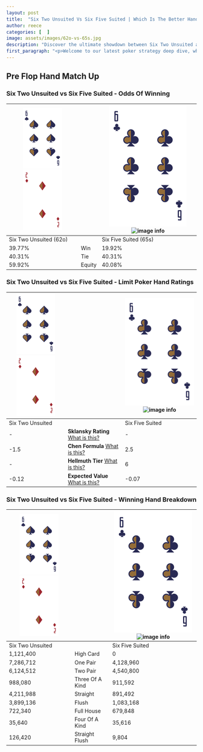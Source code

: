 ```yaml
---
layout: post
title:  "Six Two Unsuited Vs Six Five Suited | Which Is The Better Hand In Poker? A Complete Guide"
author: reece
categories: [  ]
image: assets/images/62o-vs-65s.jpg
description: "Discover the ultimate showdown between Six Two Unsuited and Six Five Suited in poker! Uncover the odds, strategies, and scenarios where one hand triumphs over the other. Get ready to up your poker game with this thrilling analysis."
first_paragraph: "<p>Welcome to our latest poker strategy deep dive, where we're pitting two distinct hands against each other in a high-stakes showdown: Six Two Unsuited vs Six Five Suited.</p><p>In the dynamic world of poker, every decision counts, and knowing which hand holds the upper hand is key to your success at the table.</p><p>In this article, we'll dissect these two hands, explore the scenarios where one dominates the other, and equip you with the knowledge to make strategic choices that can tip the odds in your favor.</p><p>Get ready to unravel the intriguing dynamics of these poker hands and elevate your game to new heights.</p>"
---
```




[comment]: # (sp0)

## Pre Flop Hand Match Up

<div class="table hand-ratings" markdown="1"> 



### Six Two Unsuited vs Six Five Suited - Odds Of Winning


    
| ![image info](assets/images/hand1/6.png) ![image info](assets/images/hand1/2o.png) |  | ![image info](assets/images/hand2/6.png) ![image info](assets/images/hand2/5s.png) |
| -------- | -------- | -------- |
| Six Two Unsuited (62o) |  | Six Five Suited (65s) |
| 39.77% | Win | 19.92% |
| 40.31% | Tie | 40.31% |
| 59.92% | Equity | 40.08% |




[comment]: # (sp1)



### Six Two Unsuited vs Six Five Suited - Limit Poker Hand Ratings


    
| ![image info](assets/images/hand1/6.png) ![image info](assets/images/hand1/2o.png) |  | ![image info](assets/images/hand2/6.png) ![image info](assets/images/hand2/5s.png) |
| -------- | -------- | -------- |
| Six Two Unsuited |  | Six Five Suited |
| - | **Sklansky Rating** [What is this?](/sklansky-rating-explained) | - |
| -1.5 | **Chen Formula** [What is this?](/chen-formula-explained) | 2.5 |
| - | **Hellmuth Tier** [What is this?](/Hellmuth-tier-explained) | 6 |
| -0.12 | **Expected Value** [What is this?](/expected-value-explained) | -0.07 |




[comment]: # (sp2)



### Six Two Unsuited vs Six Five Suited - Winning Hand Breakdown


    
| ![image info](assets/images/hand1/6.png) ![image info](assets/images/hand1/2o.png) |  | ![image info](assets/images/hand2/6.png) ![image info](assets/images/hand2/5s.png) |
| -------- | -------- | -------- |
| Six Two Unsuited |  | Six Five Suited |
| 1,121,400 | High Card | 0 |
| 7,286,712 | One Pair | 4,128,960 |
| 6,124,512 | Two Pair | 4,540,800 |
| 988,080 | Three Of A Kind | 911,592 |
| 4,211,988 | Straight | 891,492 |
| 3,899,136 | Flush | 1,083,168 |
| 722,340 | Full House | 679,848 |
| 35,640 | Four Of A Kind | 35,616 |
| 126,420 | Straight Flush | 9,804 |




[comment]: # (sp3)



</div>

[comment]: # (sp4)



[comment]: # (sp5)

